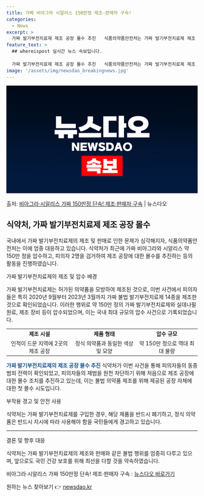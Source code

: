 ```yaml
---
title: 가짜 비아그라 시알리스 150만정 제조·판매자 구속!
categories:
  - News
excerpt: >
  가짜 발기부전치료제 제조 공장 몰수 추진   식품의약품안전처는 가짜 발기부전치료제 제조 및 판매 행위를 적발…
feature_text: >
  ## whereispost 실시간 뉴스 속보입니다.

  가짜 발기부전치료제 제조 공장 몰수 추진   식품의약품안전처는 가짜 발기부전치료제 제조 및 판매 행위를 적발…
image: '/assets/img/newsdao_breakingnews.jpg'
---
```


![뉴스다오 속보](/assets/img/newsdao_breakingnews.jpg)

<p>출처: <a href="https://newsdao.kr/4073" rel="dofollow">비아그라‧시알리스 가짜 150만정 단속! 제조·판매자 구속</a> | 뉴스다오</p>

<h2 data-ke-size="size26">식약처, 가짜 발기부전치료제 제조 공장 몰수</h2>
국내에서 가짜 발기부전치료제의 제조 및 판매로 인한 문제가 심각해지자, 식품의약품안전처는 이에 엄중 대응하고 있습니다. 식약처가 최근에 가짜 비아그라와 시알리스 약 150만 정을 압수하고, 피의자 2명을 검거하여 제조 공장에 대한 몰수를 추진하는 등의 활동을 진행하였습니다.

<p data-ke-size="size16">가짜 발기부전치료제의 제조 및 압수 배경</p>
가짜 발기부전치료제는 허가된 의약품을 모방하여 제조된 것으로, 이번 사건에서 피의자들은 특히 2020년 9월부터 2023년 3월까지 가짜 불법 발기부전치료제 14종을 제조한 것으로 확인되었습니다. 이러한 행위로 약 150만 정의 가짜 발기부전치료제와 실데나필 원료, 제조 장비 등이 압수되었으며, 이는 국내 최대 규모의 압수 사건으로 기록되었습니다.

<table>
  <tr>
    <td style="text-align: center; height: 17px;"><b>제조 시설</b></td>
    <td style="text-align: center; height: 17px;"><b>제품 형태</b></td>
    <td style="text-align: center; height: 17px;"><b>압수 규모</b></td>
  </tr>
  <tr>
    <td style="text-align: center; height: 17px;">인적이 드문 지역에 2곳의 제조 공장</td>
    <td style="text-align: center; height: 17px;">정식 의약품과 동일한 색상 및 모양</td>
    <td style="text-align: center; height: 17px;">약 150만 정으로 역대 최대 물량</td>
  </tr>
</table>

<b><span style="color: #1a5490;">가짜 발기부전치료제의 제조 공장 몰수 추진</span></b>
식약처가 이번 사건을 통해 피의자들의 동종범죄 전력이 확인되었고, 피의자들의 재범을 원천 차단하기 위해 처음으로 제조 공장에 대한 몰수 조치를 추진하고 있는데, 이는 불법 의약품 제조를 위해 제공된 공장 자체에 대한 첫 몰수 시도입니다.

<p data-ke-size="size16">부작용 경고 및 안전 사용</p>
식약처는 가짜 발기부전치료제를 구입한 경우, 해당 제품을 반드시 폐기하고, 정식 의약품은 반드시 지시에 따라 사용해야 함을 국민들에게 경고하고 있습니다.

<hr>

<p data-ke-size="size16">결론 및 향후 대응</p>
식약처는 가짜 발기부전치료제의 제조와 판매와 같은 불법 행위를 엄중히 다루고 있으며, 앞으로도 국민 건강 보호를 위해 최선을 다할 것을 약속하였습니다.

비아그라‧시알리스 가짜 150만정 단속! 제조·판매자 구속 : [뉴스다오 바로가기](https://newsdao.kr/4073) 

원하는 뉴스 찾아보기 👉 <a href="https://newsdao.kr" rel="dofollow">newsdao.kr</a>


